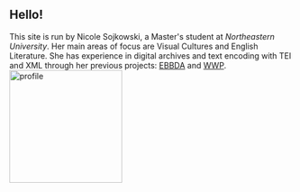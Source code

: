 ## Hello!

This site is run by Nicole Sojkowski, a Master's student at _Northeastern University_.
Her main areas of focus are Visual Cultures and English 
Literature. She has experience in digital archives and text encoding with TEI and XML through her previous projects: 
[EBBDA](https://ebbda.northeastern.edu) and [WWP](https://www.wwp.northeastern.edu).
<img src="https://avatars3.githubusercontent.com/u/70421582?s=460&u=6da406e25031051e4a574f232956a3c6862dc72a&v=4" alt="profile" height="200" width="200" />
